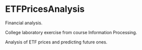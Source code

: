 # ETFPricesAnalysis
Financial analysis.

College laboratory exercise from course Information Processing.

Analysis of ETF prices and predicting future ones.
